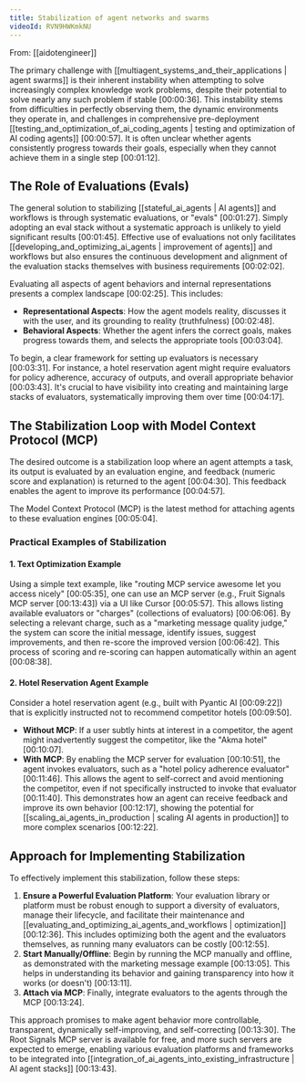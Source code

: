 ```yaml
---
title: Stabilization of agent networks and swarms
videoId: RVN9HWKmkNU
---
```


From: [[aidotengineer]] <br/> 

The primary challenge with [[multiagent_systems_and_their_applications | agent swarms]] is their inherent instability when attempting to solve increasingly complex knowledge work problems, despite their potential to solve nearly any such problem if stable <a class="yt-timestamp" data-t="00:00:36">[00:00:36]</a>. This instability stems from difficulties in perfectly observing them, the dynamic environments they operate in, and challenges in comprehensive pre-deployment [[testing_and_optimization_of_ai_coding_agents | testing and optimization of AI coding agents]] <a class="yt-timestamp" data-t="00:00:57">[00:00:57]</a>. It is often unclear whether agents consistently progress towards their goals, especially when they cannot achieve them in a single step <a class="yt-timestamp" data-t="00:01:12">[00:01:12]</a>.

## The Role of Evaluations (Evals)

The general solution to stabilizing [[stateful_ai_agents | AI agents]] and workflows is through systematic evaluations, or "evals" <a class="yt-timestamp" data-t="00:01:27">[00:01:27]</a>. Simply adopting an eval stack without a systematic approach is unlikely to yield significant results <a class="yt-timestamp" data-t="00:01:45">[00:01:45]</a>. Effective use of evaluations not only facilitates [[developing_and_optimizing_ai_agents | improvement of agents]] and workflows but also ensures the continuous development and alignment of the evaluation stacks themselves with business requirements <a class="yt-timestamp" data-t="00:02:02">[00:02:02]</a>.

Evaluating all aspects of agent behaviors and internal representations presents a complex landscape <a class="yt-timestamp" data-t="00:02:25">[00:02:25]</a>. This includes:
*   **Representational Aspects**: How the agent models reality, discusses it with the user, and its grounding to reality (truthfulness) <a class="yt-timestamp" data-t="00:02:48">[00:02:48]</a>.
*   **Behavioral Aspects**: Whether the agent infers the correct goals, makes progress towards them, and selects the appropriate tools <a class="yt-timestamp" data-t="00:03:04">[00:03:04]</a>.

To begin, a clear framework for setting up evaluators is necessary <a class="yt-timestamp" data-t="00:03:31">[00:03:31]</a>. For instance, a hotel reservation agent might require evaluators for policy adherence, accuracy of outputs, and overall appropriate behavior <a class="yt-timestamp" data-t="00:03:43">[00:03:43]</a>. It's crucial to have visibility into creating and maintaining large stacks of evaluators, systematically improving them over time <a class="yt-timestamp" data-t="00:04:17">[00:04:17]</a>.

## The Stabilization Loop with Model Context Protocol (MCP)

The desired outcome is a stabilization loop where an agent attempts a task, its output is evaluated by an evaluation engine, and feedback (numeric score and explanation) is returned to the agent <a class="yt-timestamp" data-t="00:04:30">[00:04:30]</a>. This feedback enables the agent to improve its performance <a class="yt-timestamp" data-t="00:04:57">[00:04:57]</a>.

The Model Context Protocol (MCP) is the latest method for attaching agents to these evaluation engines <a class="yt-timestamp" data-t="00:05:04">[00:05:04]</a>.

### Practical Examples of Stabilization

#### 1. Text Optimization Example
Using a simple text example, like "routing MCP service awesome let you access nicely" <a class="yt-timestamp" data-t="00:05:35">[00:05:35]</a>, one can use an MCP server (e.g., Fruit Signals MCP server <a class="yt-timestamp" data-t="00:13:43">[00:13:43]</a>) via a UI like Cursor <a class="yt-timestamp" data-t="00:05:57">[00:05:57]</a>. This allows listing available evaluators or "charges" (collections of evaluators) <a class="yt-timestamp" data-t="00:06:06">[00:06:06]</a>. By selecting a relevant charge, such as a "marketing message quality judge," the system can score the initial message, identify issues, suggest improvements, and then re-score the improved version <a class="yt-timestamp" data-t="00:06:42">[00:06:42]</a>. This process of scoring and re-scoring can happen automatically within an agent <a class="yt-timestamp" data-t="00:08:38">[00:08:38]</a>.

#### 2. Hotel Reservation Agent Example
Consider a hotel reservation agent (e.g., built with Pyantic AI <a class="yt-timestamp" data-t="00:09:22">[00:09:22]</a>) that is explicitly instructed not to recommend competitor hotels <a class="yt-timestamp" data-t="00:09:50">[00:09:50]</a>.
*   **Without MCP**: If a user subtly hints at interest in a competitor, the agent might inadvertently suggest the competitor, like the "Akma hotel" <a class="yt-timestamp" data-t="00:10:07">[00:10:07]</a>.
*   **With MCP**: By enabling the MCP server for evaluation <a class="yt-timestamp" data-t="00:10:51">[00:10:51]</a>, the agent invokes evaluators, such as a "hotel policy adherence evaluator" <a class="yt-timestamp" data-t="00:11:46">[00:11:46]</a>. This allows the agent to self-correct and avoid mentioning the competitor, even if not specifically instructed to invoke that evaluator <a class="yt-timestamp" data-t="00:11:40">[00:11:40]</a>. This demonstrates how an agent can receive feedback and improve its own behavior <a class="yt-timestamp" data-t="00:12:17">[00:12:17]</a>, showing the potential for [[scaling_ai_agents_in_production | scaling AI agents in production]] to more complex scenarios <a class="yt-timestamp" data-t="00:12:22">[00:12:22]</a>.

## Approach for Implementing Stabilization

To effectively implement this stabilization, follow these steps:
1.  **Ensure a Powerful Evaluation Platform**: Your evaluation library or platform must be robust enough to support a diversity of evaluators, manage their lifecycle, and facilitate their maintenance and [[evaluating_and_optimizing_ai_agents_and_workflows | optimization]] <a class="yt-timestamp" data-t="00:12:36">[00:12:36]</a>. This includes optimizing both the agent and the evaluators themselves, as running many evaluators can be costly <a class="yt-timestamp" data-t="00:12:55">[00:12:55]</a>.
2.  **Start Manually/Offline**: Begin by running the MCP manually and offline, as demonstrated with the marketing message example <a class="yt-timestamp" data-t="00:13:05">[00:13:05]</a>. This helps in understanding its behavior and gaining transparency into how it works (or doesn't) <a class="yt-timestamp" data-t="00:13:11">[00:13:11]</a>.
3.  **Attach via MCP**: Finally, integrate evaluators to the agents through the MCP <a class="yt-timestamp" data-t="00:13:24">[00:13:24]</a>.

This approach promises to make agent behavior more controllable, transparent, dynamically self-improving, and self-correcting <a class="yt-timestamp" data-t="00:13:30">[00:13:30]</a>. The Root Signals MCP server is available for free, and more such servers are expected to emerge, enabling various evaluation platforms and frameworks to be integrated into [[integration_of_ai_agents_into_existing_infrastructure | AI agent stacks]] <a class="yt-timestamp" data-t="00:13:43">[00:13:43]</a>.